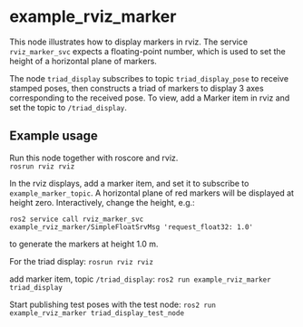 # example_rviz_marker

This node illustrates how to display markers in rviz. 
The service `rviz_marker_svc` expects a floating-point number, which is used to 
set the height of a horizontal plane of markers.

The node `triad_display` subscribes to topic `triad_display_pose` to receive stamped poses, then
constructs a triad of markers to display 3 axes corresponding to the received pose.
To view, add a Marker item in rviz and set the topic to `/triad_display`.

## Example usage

Run this node together with roscore and rviz.  
`rosrun rviz rviz`

In the rviz displays, add a marker item, and set it to subscribe to `example_marker_topic`.
A horizontal plane of red markers will be displayed at height zero.  Interactively, change the height, e.g.:

```
ros2 service call rviz_marker_svc example_rviz_marker/SimpleFloatSrvMsg 'request_float32: 1.0'
```

to generate the markers at height 1.0 m.

For the triad display:
`rosrun rviz rviz`

add marker item, topic `/triad_display`:
`ros2 run example_rviz_marker triad_display`

Start publishing test poses with the test node:
`ros2 run example_rviz_marker triad_display_test_node`
